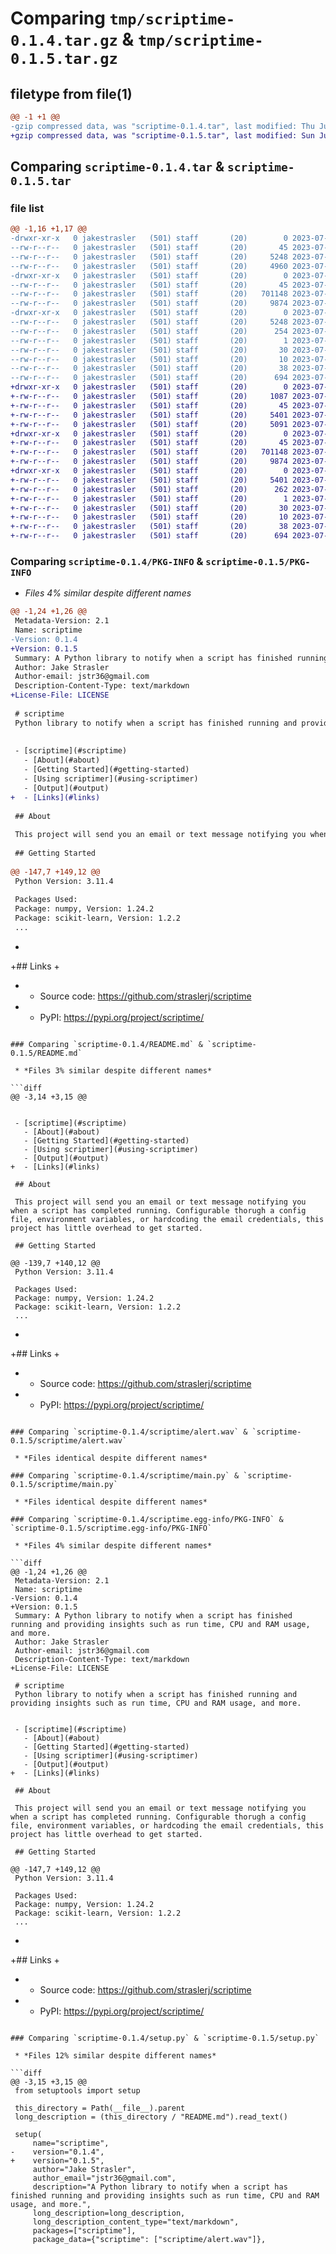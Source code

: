 # Comparing `tmp/scriptime-0.1.4.tar.gz` & `tmp/scriptime-0.1.5.tar.gz`

## filetype from file(1)

```diff
@@ -1 +1 @@
-gzip compressed data, was "scriptime-0.1.4.tar", last modified: Thu Jul  6 20:17:23 2023, max compression
+gzip compressed data, was "scriptime-0.1.5.tar", last modified: Sun Jul  9 02:59:46 2023, max compression
```

## Comparing `scriptime-0.1.4.tar` & `scriptime-0.1.5.tar`

### file list

```diff
@@ -1,16 +1,17 @@
-drwxr-xr-x   0 jakestrasler   (501) staff       (20)        0 2023-07-06 20:17:23.630296 scriptime-0.1.4/
--rw-r--r--   0 jakestrasler   (501) staff       (20)       45 2023-07-06 20:17:09.000000 scriptime-0.1.4/MANIFEST.in
--rw-r--r--   0 jakestrasler   (501) staff       (20)     5248 2023-07-06 20:17:23.630169 scriptime-0.1.4/PKG-INFO
--rw-r--r--   0 jakestrasler   (501) staff       (20)     4960 2023-07-06 20:16:49.000000 scriptime-0.1.4/README.md
-drwxr-xr-x   0 jakestrasler   (501) staff       (20)        0 2023-07-06 20:17:23.629179 scriptime-0.1.4/scriptime/
--rw-r--r--   0 jakestrasler   (501) staff       (20)       45 2023-07-06 00:08:59.000000 scriptime-0.1.4/scriptime/__init__.py
--rw-r--r--   0 jakestrasler   (501) staff       (20)   701148 2023-07-05 22:10:39.000000 scriptime-0.1.4/scriptime/alert.wav
--rw-r--r--   0 jakestrasler   (501) staff       (20)     9874 2023-07-06 19:55:45.000000 scriptime-0.1.4/scriptime/main.py
-drwxr-xr-x   0 jakestrasler   (501) staff       (20)        0 2023-07-06 20:17:23.629965 scriptime-0.1.4/scriptime.egg-info/
--rw-r--r--   0 jakestrasler   (501) staff       (20)     5248 2023-07-06 20:17:23.000000 scriptime-0.1.4/scriptime.egg-info/PKG-INFO
--rw-r--r--   0 jakestrasler   (501) staff       (20)      254 2023-07-06 20:17:23.000000 scriptime-0.1.4/scriptime.egg-info/SOURCES.txt
--rw-r--r--   0 jakestrasler   (501) staff       (20)        1 2023-07-06 20:17:23.000000 scriptime-0.1.4/scriptime.egg-info/dependency_links.txt
--rw-r--r--   0 jakestrasler   (501) staff       (20)       30 2023-07-06 20:17:23.000000 scriptime-0.1.4/scriptime.egg-info/requires.txt
--rw-r--r--   0 jakestrasler   (501) staff       (20)       10 2023-07-06 20:17:23.000000 scriptime-0.1.4/scriptime.egg-info/top_level.txt
--rw-r--r--   0 jakestrasler   (501) staff       (20)       38 2023-07-06 20:17:23.630333 scriptime-0.1.4/setup.cfg
--rw-r--r--   0 jakestrasler   (501) staff       (20)      694 2023-07-06 20:17:14.000000 scriptime-0.1.4/setup.py
+drwxr-xr-x   0 jakestrasler   (501) staff       (20)        0 2023-07-09 02:59:46.252062 scriptime-0.1.5/
+-rw-r--r--   0 jakestrasler   (501) staff       (20)     1087 2023-07-09 02:56:28.000000 scriptime-0.1.5/LICENSE
+-rw-r--r--   0 jakestrasler   (501) staff       (20)       45 2023-07-06 20:17:09.000000 scriptime-0.1.5/MANIFEST.in
+-rw-r--r--   0 jakestrasler   (501) staff       (20)     5401 2023-07-09 02:59:46.251898 scriptime-0.1.5/PKG-INFO
+-rw-r--r--   0 jakestrasler   (501) staff       (20)     5091 2023-07-09 02:59:26.000000 scriptime-0.1.5/README.md
+drwxr-xr-x   0 jakestrasler   (501) staff       (20)        0 2023-07-09 02:59:46.250315 scriptime-0.1.5/scriptime/
+-rw-r--r--   0 jakestrasler   (501) staff       (20)       45 2023-07-06 00:08:59.000000 scriptime-0.1.5/scriptime/__init__.py
+-rw-r--r--   0 jakestrasler   (501) staff       (20)   701148 2023-07-05 22:10:39.000000 scriptime-0.1.5/scriptime/alert.wav
+-rw-r--r--   0 jakestrasler   (501) staff       (20)     9874 2023-07-06 19:55:45.000000 scriptime-0.1.5/scriptime/main.py
+drwxr-xr-x   0 jakestrasler   (501) staff       (20)        0 2023-07-09 02:59:46.251640 scriptime-0.1.5/scriptime.egg-info/
+-rw-r--r--   0 jakestrasler   (501) staff       (20)     5401 2023-07-09 02:59:46.000000 scriptime-0.1.5/scriptime.egg-info/PKG-INFO
+-rw-r--r--   0 jakestrasler   (501) staff       (20)      262 2023-07-09 02:59:46.000000 scriptime-0.1.5/scriptime.egg-info/SOURCES.txt
+-rw-r--r--   0 jakestrasler   (501) staff       (20)        1 2023-07-09 02:59:46.000000 scriptime-0.1.5/scriptime.egg-info/dependency_links.txt
+-rw-r--r--   0 jakestrasler   (501) staff       (20)       30 2023-07-09 02:59:46.000000 scriptime-0.1.5/scriptime.egg-info/requires.txt
+-rw-r--r--   0 jakestrasler   (501) staff       (20)       10 2023-07-09 02:59:46.000000 scriptime-0.1.5/scriptime.egg-info/top_level.txt
+-rw-r--r--   0 jakestrasler   (501) staff       (20)       38 2023-07-09 02:59:46.252110 scriptime-0.1.5/setup.cfg
+-rw-r--r--   0 jakestrasler   (501) staff       (20)      694 2023-07-09 02:59:44.000000 scriptime-0.1.5/setup.py
```

### Comparing `scriptime-0.1.4/PKG-INFO` & `scriptime-0.1.5/PKG-INFO`

 * *Files 4% similar despite different names*

```diff
@@ -1,24 +1,26 @@
 Metadata-Version: 2.1
 Name: scriptime
-Version: 0.1.4
+Version: 0.1.5
 Summary: A Python library to notify when a script has finished running and providing insights such as run time, CPU and RAM usage, and more.
 Author: Jake Strasler
 Author-email: jstr36@gmail.com
 Description-Content-Type: text/markdown
+License-File: LICENSE
 
 # scriptime
 Python library to notify when a script has finished running and providing insights such as run time, CPU and RAM usage, and more.
 
 
 - [scriptime](#scriptime)
   - [About](#about)
   - [Getting Started](#getting-started)
   - [Using scriptimer](#using-scriptimer)
   - [Output](#output)
+  - [Links](#links)
 
 ## About
 
 This project will send you an email or text message notifying you when a script has completed running. Configurable thorugh a config file, environment variables, or hardcoding the email credentials, this project has little overhead to get started.
 
 ## Getting Started
 
@@ -147,7 +149,12 @@
 Python Version: 3.11.4
 
 Packages Used:
 Package: numpy, Version: 1.24.2
 Package: scikit-learn, Version: 1.2.2
 ...
 ```
+
+## Links
+
+ - Source code: https://github.com/straslerj/scriptime
+ - PyPI: https://pypi.org/project/scriptime/
```

### Comparing `scriptime-0.1.4/README.md` & `scriptime-0.1.5/README.md`

 * *Files 3% similar despite different names*

```diff
@@ -3,14 +3,15 @@
 
 
 - [scriptime](#scriptime)
   - [About](#about)
   - [Getting Started](#getting-started)
   - [Using scriptimer](#using-scriptimer)
   - [Output](#output)
+  - [Links](#links)
 
 ## About
 
 This project will send you an email or text message notifying you when a script has completed running. Configurable thorugh a config file, environment variables, or hardcoding the email credentials, this project has little overhead to get started.
 
 ## Getting Started
 
@@ -139,7 +140,12 @@
 Python Version: 3.11.4
 
 Packages Used:
 Package: numpy, Version: 1.24.2
 Package: scikit-learn, Version: 1.2.2
 ...
 ```
+
+## Links
+
+ - Source code: https://github.com/straslerj/scriptime
+ - PyPI: https://pypi.org/project/scriptime/
```

### Comparing `scriptime-0.1.4/scriptime/alert.wav` & `scriptime-0.1.5/scriptime/alert.wav`

 * *Files identical despite different names*

### Comparing `scriptime-0.1.4/scriptime/main.py` & `scriptime-0.1.5/scriptime/main.py`

 * *Files identical despite different names*

### Comparing `scriptime-0.1.4/scriptime.egg-info/PKG-INFO` & `scriptime-0.1.5/scriptime.egg-info/PKG-INFO`

 * *Files 4% similar despite different names*

```diff
@@ -1,24 +1,26 @@
 Metadata-Version: 2.1
 Name: scriptime
-Version: 0.1.4
+Version: 0.1.5
 Summary: A Python library to notify when a script has finished running and providing insights such as run time, CPU and RAM usage, and more.
 Author: Jake Strasler
 Author-email: jstr36@gmail.com
 Description-Content-Type: text/markdown
+License-File: LICENSE
 
 # scriptime
 Python library to notify when a script has finished running and providing insights such as run time, CPU and RAM usage, and more.
 
 
 - [scriptime](#scriptime)
   - [About](#about)
   - [Getting Started](#getting-started)
   - [Using scriptimer](#using-scriptimer)
   - [Output](#output)
+  - [Links](#links)
 
 ## About
 
 This project will send you an email or text message notifying you when a script has completed running. Configurable thorugh a config file, environment variables, or hardcoding the email credentials, this project has little overhead to get started.
 
 ## Getting Started
 
@@ -147,7 +149,12 @@
 Python Version: 3.11.4
 
 Packages Used:
 Package: numpy, Version: 1.24.2
 Package: scikit-learn, Version: 1.2.2
 ...
 ```
+
+## Links
+
+ - Source code: https://github.com/straslerj/scriptime
+ - PyPI: https://pypi.org/project/scriptime/
```

### Comparing `scriptime-0.1.4/setup.py` & `scriptime-0.1.5/setup.py`

 * *Files 12% similar despite different names*

```diff
@@ -3,15 +3,15 @@
 from setuptools import setup
 
 this_directory = Path(__file__).parent
 long_description = (this_directory / "README.md").read_text()
 
 setup(
     name="scriptime",
-    version="0.1.4",
+    version="0.1.5",
     author="Jake Strasler",
     author_email="jstr36@gmail.com",
     description="A Python library to notify when a script has finished running and providing insights such as run time, CPU and RAM usage, and more.",
     long_description=long_description,
     long_description_content_type="text/markdown",
     packages=["scriptime"],
     package_data={"scriptime": ["scriptime/alert.wav"]},
```


